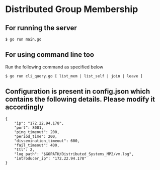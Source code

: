 # Distributed Group Membership

## For running the server

	$ go run main.go

## For using command line too
Run the following command as specified below

	$ go run cli_query.go [ list_mem | list_self | join | leave ]

## Configuration is present in config.json which contains the following details. Please modify it accordingly

	{
	    "ip": "172.22.94.178",
        "port": 8001,
    	"ping_timeout": 200,
    	"period_time": 200,
    	"dissemination_timeout": 600,
    	"fail_timeout": 400,
    	"ttl": 2,
    	"log_path": "$GOPATH/Distributed_Systems_MP2/vm.log",
    	"introducer_ip": "172.22.94.178"
	}

